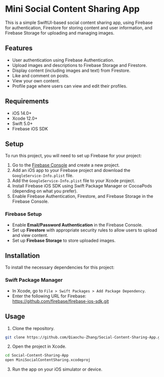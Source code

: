 # Mini Social Content Sharing App

This is a simple SwiftUI-based social content sharing app, using Firebase for authentication, Firestore for storing content and user information, and Firebase Storage for uploading and managing images.

## Features
- User authentication using Firebase Authentication.
- Upload images and descriptions to Firebase Storage and Firestore.
- Display content (including images and text) from Firestore.
- Like and comment on posts.
- View your own content.
- Profile page where users can view and edit their profiles.

## Requirements
- iOS 14.0+
- Xcode 12.0+
- Swift 5.0+
- Firebase iOS SDK

## Setup
To run this project, you will need to set up Firebase for your project:

1. Go to the [Firebase Console](https://console.firebase.google.com/) and create a new project.
2. Add an iOS app to your Firebase project and download the `GoogleService-Info.plist` file.
3. Add the `GoogleService-Info.plist` file to your Xcode project.
4. Install Firebase iOS SDK using Swift Package Manager or CocoaPods (depending on what you prefer).
5. Enable Firebase Authentication, Firestore, and Firebase Storage in the Firebase Console.

### Firebase Setup
- Enable **Email/Password Authentication** in the Firebase Console.
- Set up **Firestore** with appropriate security rules to allow users to upload and view content.
- Set up **Firebase Storage** to store uploaded images.

## Installation
To install the necessary dependencies for this project:

### Swift Package Manager
- In Xcode, go to `File > Swift Packages > Add Package Dependency`.
- Enter the following URL for Firebase:
https://github.com/firebase/firebase-ios-sdk.git

## Usage
1. Clone the repository.
 ```bash
 git clone https://github.com/Qiaochu-Zhang/Social-Content-Sharing-App.git
 ```
2. Open the project in Xcode.
 ```bash
cd Social-Content-Sharing-App
open MiniSocialContentSharing.xcodeproj
 ```
3. Run the app on your iOS simulator or device.


